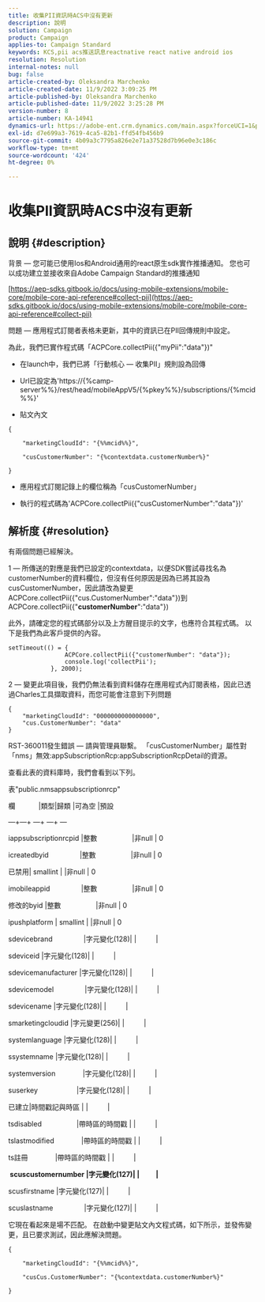 ```yaml
---
title: 收集PII資訊時ACS中沒有更新
description: 說明
solution: Campaign
product: Campaign
applies-to: Campaign Standard
keywords: KCS,pii acs推送訊息reactnative react native android ios
resolution: Resolution
internal-notes: null
bug: false
article-created-by: Oleksandra Marchenko
article-created-date: 11/9/2022 3:09:25 PM
article-published-by: Oleksandra Marchenko
article-published-date: 11/9/2022 3:25:28 PM
version-number: 8
article-number: KA-14941
dynamics-url: https://adobe-ent.crm.dynamics.com/main.aspx?forceUCI=1&pagetype=entityrecord&etn=knowledgearticle&id=fcaa807e-4060-ed11-9561-6045bd006b25
exl-id: d7e699a3-7619-4ca5-82b1-ffd54fb456b9
source-git-commit: 4b09a3c7795a826e2e71a37528d7b96e0e3c186c
workflow-type: tm+mt
source-wordcount: '424'
ht-degree: 0%

---
```


# 收集PII資訊時ACS中沒有更新

## 說明 {#description}


背景 — 您可能已使用Ios和Android通用的react原生sdk實作推播通知。 您也可以成功建立並接收來自Adobe Campaign Standard的推播通知

[https://aep-sdks.gitbook.io/docs/using-mobile-extensions/mobile-core/mobile-core-api-reference#collect-pii](https://aep-sdks.gitbook.io/docs/using-mobile-extensions/mobile-core/mobile-core-api-reference#collect-pii)



問題 — 應用程式訂閱者表格未更新，其中的資訊已在PII回傳規則中設定。

為此，我們已實作程式碼「ACPCore.collectPii({&quot;myPii&quot;:&quot;data&quot;})&quot;

- 在launch中，我們已將「行動核心 — 收集PII」規則設為回傳

- Url已設定為&#39;https://{%camp-server%%}/rest/head/mobileAppV5/{%pkey%%}/subscriptions/{%mcid%%}&#39;

- 貼文內文


```
{

    "marketingCloudId": "{%%mcid%%}",

    "cusCustomerNumber": "{%contextdata.customerNumber%}"

}
```


- 應用程式訂閱記錄上的欄位稱為「cusCustomerNumber」

- 執行的程式碼為&#39;ACPCore.collectPii({&quot;cusCustomerNumber&quot;:&quot;data&quot;})&#39;


## 解析度 {#resolution}


有兩個問題已經解決。



1 — 所傳送的對應是我們已設定的contextdata，以便SDK嘗試尋找名為customerNumber的資料欄位，但沒有任何原因是因為已將其設為cusCustomerNumber，因此請改為變更ACPCore.collectPii({&quot;cus.CustomerNumber&quot;:&quot;data&quot;})到ACPCore.collectPii({&quot;<b>customerNumber</b>&quot;:&quot;data&quot;})

此外，請確定您的程式碼部分以及上方醒目提示的文字，也應符合其程式碼。 以下是我們為此客戶提供的內容。


```
setTimeout(() = {
                ACPCore.collectPii({"customerNumber": "data"});
                console.log('collectPii');
            }, 2000);
```


2 — 變更此項目後，我們仍無法看到資料儲存在應用程式內訂閱表格，因此已透過Charles工具擷取資料，而您可能會注意到下列問題


```
{
    "marketingCloudId": "0000000000000000",
    "cus.CustomerNumber": "data"
}
```


RST-360011發生錯誤 — 請與管理員聯繫。
「cusCustomerNumber」屬性對「nms」無效:appSubscriptionRcp:appSubscriptionRcpDetail的資源。

查看此表的資料庫時，我們會看到以下列。



表&quot;public.nmsappsubscriptionrcp&quot;

欄            |類型|歸類 |可為空 |預設

—+—+ —+ —+ —

iappsubscriptionrcpid |整數                  |非null | 0

icreatedbyid                |整數                  |非null | 0

已禁用| smallint | |非null | 0

imobileappid                |整數                  |非null | 0

修改的byid |整數                  |非null | 0

ipushplatform | smallint | |非null | 0

sdevicebrand                |字元變化(128)| |          |

sdeviceid |字元變化(128)| |          |

sdevicemanufacturer |字元變化(128)| |          |

sdevicemodel                |字元變化(128)| |          |

sdevicename |字元變化(128)| |          |

smarketingcloudid |字元變更(256)| |          |

systemlanguage |字元變化(128)| |          |

ssystemname |字元變化(128)| |          |

systemversion              |字元變化(128)| |          |

suserkey                    |字元變化(128)| |          |

已建立|時間戳記與時區 | |          |

tsdisabled                  |帶時區的時間戳 | |          |

tslastmodified              |帶時區的時間戳 | |          |

ts註冊              |帶時區的時間戳 | |          |

<b> scuscustomernumber |字元變化(127)| |          | </b>

scusfirstname |字元變化(127)| |          |

scuslastname                |字元變化(127)| |          |



它現在看起來是場不匹配。 在啟動中變更貼文內文程式碼，如下所示，並發佈變更，且已要求測試，因此應解決問題。


```
{

    "marketingCloudId": "{%%mcid%%}",

    "cusCus.CustomerNumber": "{%contextdata.customerNumber%}"

}
```
